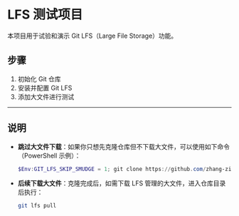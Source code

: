 # LFS 测试项目

本项目用于试验和演示 Git LFS（Large File Storage）功能。

## 步骤
1. 初始化 Git 仓库
2. 安装并配置 Git LFS
3. 添加大文件进行测试

---

## 说明
- **跳过大文件下载**：如果你只想先克隆仓库但不下载大文件，可以使用如下命令（PowerShell 示例）：
  
  ```powershell
  $Env:GIT_LFS_SKIP_SMUDGE = 1; git clone https://github.com/zhang-zimin/Large-File-Storage.git
  ```

- **后续下载大文件**：克隆完成后，如需下载 LFS 管理的大文件，进入仓库目录后执行：

  ```sh
  git lfs pull
  ```
